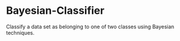 # Bayesian-Classifier
Classify a data set as belonging to one of two classes using Bayesian techniques.
